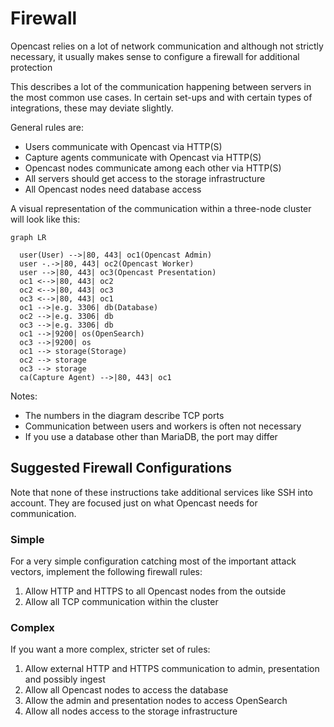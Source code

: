 Firewall
========

Opencast relies on a lot of network communication and although not strictly necessary,
it usually makes sense to configure a firewall for additional protection

This describes a lot of the communication happening between servers in the most common use cases.
In certain set-ups and with certain types of integrations, these may deviate slightly.

General rules are:

- Users communicate with Opencast via HTTP(S)
- Capture agents communicate with Opencast via HTTP(S)
- Opencast nodes communicate among each other via HTTP(S)
- All servers should get access to the storage infrastructure
- All Opencast nodes need database access

A visual representation of the communication within a three-node cluster will look like this:

```mermaid
graph LR

  user(User) -->|80, 443| oc1(Opencast Admin)
  user -.->|80, 443| oc2(Opencast Worker)
  user -->|80, 443| oc3(Opencast Presentation)
  oc1 <-->|80, 443| oc2
  oc2 <-->|80, 443| oc3
  oc3 <-->|80, 443| oc1
  oc1 -->|e.g. 3306| db(Database)
  oc2 -->|e.g. 3306| db
  oc3 -->|e.g. 3306| db
  oc1 -->|9200| os(OpenSearch)
  oc3 -->|9200| os
  oc1 --> storage(Storage)
  oc2 --> storage
  oc3 --> storage
  ca(Capture Agent) -->|80, 443| oc1
```

Notes:

- The numbers in the diagram describe TCP ports
- Communication between users and workers is often not necessary
- If you use a database other than MariaDB, the port may differ


Suggested Firewall Configurations
---------------------------------

Note that none of these instructions take additional services like SSH into account.
They are focused just on what Opencast needs for communication.


### Simple

For a very simple configuration catching most of the important attack vectors, implement the following firewall rules:

1. Allow HTTP and HTTPS to all Opencast nodes from the outside
2. Allow all TCP communication within the cluster


### Complex

If you want a more complex, stricter set of rules:

1. Allow external HTTP and HTTPS communication to admin, presentation and possibly ingest
2. Allow all Opencast nodes to access the database
3. Allow the admin and presentation nodes to access OpenSearch
4. Allow all nodes access to the storage infrastructure
